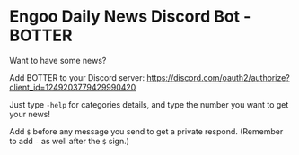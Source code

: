 # Engoo Daily News Discord Bot - BOTTER
Want to have some news?

Add BOTTER to your Discord server: https://discord.com/oauth2/authorize?client_id=1249203779429990420

Just type `-help` for categories details, and type the number you want to get your news!

Add `$` before any message you send to get a private respond.
(Remember to add `-` as well after the `$` sign.)
